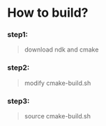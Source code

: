 <!--
 * @Description: introduce how to build android library
 * @Author: wolf-herd
 * @Date: 2020-10-19 20:01:30
 * @LastEditTime: 2020-10-19 20:33:05
 * @LastEditors: wolf-herd
-->
# How to build?
### step1:
>    download ndk and cmake

### step2:
>    modify cmake-build.sh

### step3:
>    source cmake-build.sh
    
